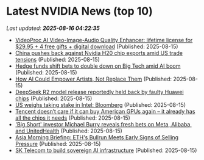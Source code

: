 # Latest NVIDIA News (top 10)
_Last updated: **2025-08-16 04:22:35**_

- [VideoProc AI Video-Image-Audio Quality Enhancer: lifetime license for $29.95 + 4 free gifts + digital download](https://www.dealnews.com/Video-Proc-AI-Video-Image-Audio-Quality-Enhancer-lifetime-license-for-29-95-4-free-gifts-digital-download/21760272.html) (Published: 2025-08-15)
- [China pushes back against Nvidia H20 chip exports amid US trade tensions](https://www.digitimes.com/news/a20250814PD207/nvidia-chips-exports-shipments-ai-chip.html) (Published: 2025-08-15)
- [Hedge funds shift bets to double down on Big Tech amid AI boom](https://economictimes.indiatimes.com/tech/technology/hedge-funds-shift-bets-to-double-down-on-big-tech-amid-ai-boom/articleshow/123316525.cms) (Published: 2025-08-15)
- [How AI Could Empower Artists, Not Replace Them](https://www.forbes.com/video/e4682579-2300-4849-8db4-29a850ac9b5e/how-ai-could-empower-artists-not-replace-them/) (Published: 2025-08-15)
- [DeepSeek R2 model release reportedly held back by faulty Huawei chips](https://siliconangle.com/2025/08/14/deepseek-r2-model-release-reportedly-held-back-faulty-huawei-chips/) (Published: 2025-08-15)
- [US weighs taking stake in Intel: Bloomberg](https://economictimes.indiatimes.com/tech/technology/us-weighs-taking-stake-in-intel-bloomberg/articleshow/123315268.cms) (Published: 2025-08-15)
- [Tencent doesn’t care if it can buy American GPUs again – it already has all the chips it needs](https://www.theregister.com/2025/08/15/tencent_q2_2025/) (Published: 2025-08-15)
- ['Big Short' investor Michael Burry reveals fresh bets on Meta, Alibaba, and UnitedHealth](https://www.businessinsider.com/big-short-michael-burry-stock-portfolio-alibaba-meta-unitedhealth-buffett-2025-8) (Published: 2025-08-15)
- [Asia Morning Briefing: ETH's Bullrun Meets Early Signs of Selling Pressure](https://www.coindesk.com/markets/2025/08/15/asia-morning-briefing-eth-s-bullrun-meets-early-signs-of-selling-pressure) (Published: 2025-08-15)
- [SK Telecom to build sovereign AI infrastructure](https://www.computerweekly.com/news/366629128/SK-Telecom-to-build-sovereign-AI-infrastructure) (Published: 2025-08-15)
